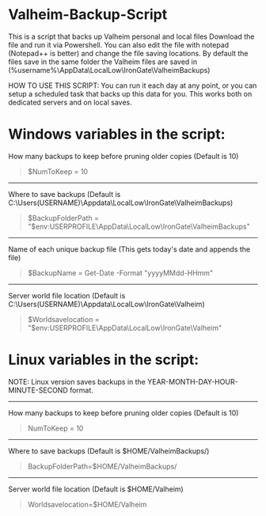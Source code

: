 # Valheim-Backup-Script
This is a script that backs up Valheim personal and local files
Download the file and run it via Powershell. 
You can also edit the file with notepad (Notepad++ is better) and change the file saving locations. 
By default the files save in the same folder the Valheim files are saved in (%username%\AppData\LocalLow\IronGate\ValheimBackups)

HOW TO USE THIS SCRIPT: You can run it each day at any point, or you can setup a scheduled task that backs up this data for you. This works both on dedicated servers and on local saves. 



# **Windows** variables in the script:


How many backups to keep before pruning older copies (Default is 10)
>$NumToKeep = 10
___________
Where to save backups (Default is C:\Users\(USERNAME)\Appdata\LocalLow\IronGate\ValheimBackups)
>$BackupFolderPath = "$env:USERPROFILE\AppData\LocalLow\IronGate\ValheimBackups"
___________
Name of each unique backup file (This gets today's date and appends the file)
>$BackupName = Get-Date -Format "yyyyMMdd-HHmm"
___________
Server world file location (Default is C:\Users\(USERNAME)\Appdata\LocalLow\IronGate\Valheim)
>$Worldsavelocation = "$env:USERPROFILE\AppData\LocalLow\IronGate\Valheim"


# **Linux** variables in the script:
NOTE: Linux version saves backups in the YEAR-MONTH-DAY-HOUR-MINUTE-SECOND format. 
___________
How many backups to keep before pruning older copies (Default is 10)
>NumToKeep = 10
___________
Where to save backups (Default is $HOME/ValheimBackups/)
>BackupFolderPath=$HOME/ValheimBackups/
___________
Server world file location (Default is $HOME/Valheim)
>Worldsavelocation=$HOME/Valheim






